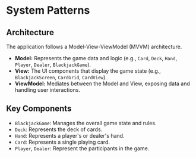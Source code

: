 # System Patterns

## Architecture

The application follows a Model-View-ViewModel (MVVM) architecture.

-   **Model:** Represents the game data and logic (e.g., `Card`, `Deck`, `Hand`, `Player`, `Dealer`, `BlackjackGame`).
-   **View:** The UI components that display the game state (e.g., `BlackjackScreen`, `CardGrid`, `CardView`).
-   **ViewModel:** Mediates between the Model and View, exposing data and handling user interactions.

## Key Components

- `BlackjackGame`: Manages the overall game state and rules.
- `Deck`: Represents the deck of cards.
- `Hand`: Represents a player's or dealer's hand.
- `Card`: Represents a single playing card.
- `Player`, `Dealer`: Represent the participants in the game.